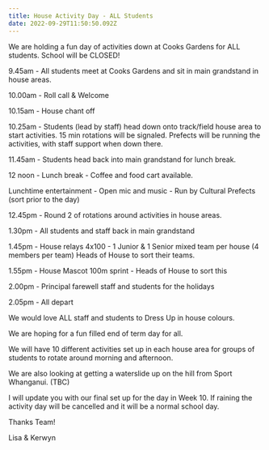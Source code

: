 ```yaml
---
title: House Activity Day - ALL Students
date: 2022-09-29T11:50:50.092Z
---
```

We are holding a fun day of activities down at Cooks Gardens for ALL students. School will be CLOSED!

9.45am - All students meet at Cooks Gardens and sit in main grandstand in house areas. 

10.00am - Roll call & Welcome 

10.15am - House chant off 

10.25am - Students (lead by staff) head down onto track/field house area to start activities. 15 min rotations will be signaled. Prefects will be running the activities, with staff support when down there.

11.45am - Students head back into main grandstand for lunch break.

12 noon - Lunch break - Coffee and food cart available.

Lunchtime entertainment - Open mic and music - Run by Cultural Prefects (sort prior to the day)

12.45pm - Round 2 of rotations around activities in house areas. 

1.30pm - All students and staff back in main grandstand 

1.45pm - House relays 4x100 - 1 Junior & 1 Senior mixed team per house (4 members per team) Heads of House to sort their teams. 

1.55pm - House Mascot 100m sprint - Heads of House to sort this

2.00pm - Principal farewell staff and students for the holidays 

2.05pm - All depart 

We would love ALL staff and students to Dress Up in house colours. 

We are hoping for a fun filled end of term day for all. 

We will have 10 different activities set up in each house area for groups of students to rotate around morning and afternoon. 

We are also looking at getting a waterslide up on the hill from 
Sport Whanganui. (TBC) 

I will update you with our final set up for the day in Week 10. If raining the activity day will be cancelled and it will be a normal school day.  

Thanks Team! 

Lisa & Kerwyn 

